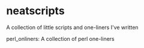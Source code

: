 # neatscripts
A collection of little scripts and one-liners I've written

perl_onliners: A collection of perl one-liners

